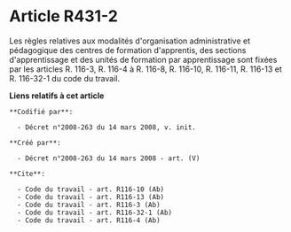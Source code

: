 # Article R431-2

Les règles relatives aux modalités d'organisation administrative et pédagogique des centres de formation d'apprentis, des
sections d'apprentissage et des unités de formation par apprentissage sont fixées par les articles R. 116-3, R. 116-4 à R.
116-8, R. 116-10, R. 116-11, R. 116-13 et R. 116-32-1 du code du travail.

**Liens relatifs à cet article**

	**Codifié par**:

	  - Décret n°2008-263 du 14 mars 2008, v. init.

	**Créé par**:

	  - Décret n°2008-263 du 14 mars 2008 - art. (V)

	**Cite**:

	  - Code du travail - art. R116-10 (Ab)
	  - Code du travail - art. R116-13 (Ab)
	  - Code du travail - art. R116-3 (Ab)
	  - Code du travail - art. R116-32-1 (Ab)
	  - Code du travail - art. R116-4 (Ab)
